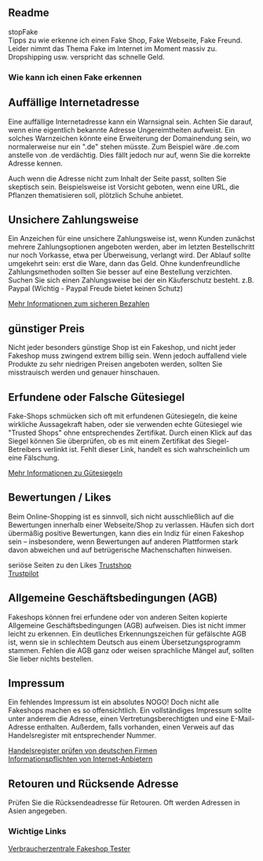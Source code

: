 ## Readme
stopFake  
Tipps zu wie erkenne ich einen Fake Shop, Fake Webseite, Fake Freund.  
Leider nimmt das Thema Fake im Internet im Moment massiv zu.  
Dropshipping usw. verspricht das schnelle Geld.   

### Wie kann ich einen Fake erkennen
## Auffällige Internetadresse
Eine auffällige Internetadresse kann ein Warnsignal sein. Achten Sie darauf, wenn eine eigentlich bekannte Adresse Ungereimtheiten aufweist. Ein solches Warnzeichen könnte eine Erweiterung der Domainendung sein, wo normalerweise nur ein ".de" stehen müsste. Zum Beispiel wäre .de.com anstelle von .de verdächtig. Dies fällt jedoch nur auf, wenn Sie die korrekte Adresse kennen.

Auch wenn die Adresse nicht zum Inhalt der Seite passt, sollten Sie skeptisch sein. Beispielsweise ist Vorsicht geboten, wenn eine URL, die Pflanzen thematisieren soll, plötzlich Schuhe anbietet.

## Unsichere Zahlungsweise
Ein Anzeichen für eine unsichere Zahlungsweise ist, wenn Kunden
zunächst mehrere Zahlungsoptionen angeboten werden, aber im letzten Bestellschritt nur noch Vorkasse, etwa per Überweisung, verlangt wird. Der Ablauf sollte umgekehrt sein: erst die Ware, dann das Geld. Ohne kundenfreundliche Zahlungsmethoden sollten Sie besser auf eine Bestellung verzichten.
Suchen Sie sich einen Zahlungsweise bei der ein Käuferschutz besteht. z.B. Paypal (Wichtig - Paypal Freude bietet keinen Schutz)

[Mehr Informationen zum sicheren Bezahlen](https://www.verbraucherzentrale.de/wissen/digitale-welt/onlinedienste/bezahlen-beim-onlineshopping-vor-und-nachteile-von-bezahldiensten-61294)

## günstiger Preis
Nicht jeder besonders günstige Shop ist ein Fakeshop, und nicht jeder Fakeshop muss zwingend extrem billig sein. Wenn jedoch auffallend viele Produkte zu sehr niedrigen Preisen angeboten werden, sollten Sie misstrauisch werden und genauer hinschauen. 

## Erfundene oder Falsche Gütesiegel
Fake-Shops schmücken sich oft mit erfundenen Gütesiegeln, die keine wirkliche Aussagekraft haben, oder sie verwenden echte Gütesiegel wie "Trusted Shops" ohne entsprechendes Zertifikat. Durch einen Klick auf das Siegel können Sie überprüfen, ob es mit einem Zertifikat des Siegel-Betreibers verlinkt ist. Fehlt dieser Link, handelt es sich wahrscheinlich um eine Fälschung.

[Mehr Informationen zu Gütesiegeln](https://www.verbraucherzentrale.de/wissen/digitale-welt/onlinehandel/trusted-shops-tuev-co-welche-guetesiegel-bei-onlineshops-sind-serioes-6740)

## Bewertungen / Likes
Beim Online-Shopping ist es sinnvoll, sich nicht ausschließlich auf die Bewertungen innerhalb einer Webseite/Shop zu verlassen. Häufen sich dort übermäßig positive Bewertungen, kann dies ein Indiz für einen Fakeshop sein – insbesondere, wenn Bewertungen auf anderen Plattformen stark davon abweichen und auf betrügerische Machenschaften hinweisen.

seriöse Seiten zu den Likes
[Trustshop](https://www.trustedshops.de/)  
[Trustpilot](https://de.trustpilot.com/review/www.trustedshops.de)

## Allgemeine Geschäftsbedingungen (AGB)
Fakeshops können frei erfundene oder von anderen Seiten kopierte Allgemeine Geschäftsbedingungen (AGB) aufweisen. Dies ist nicht immer leicht zu erkennen. Ein deutliches Erkennungszeichen für gefälschte AGB ist, wenn sie in schlechtem Deutsch aus einem Übersetzungsprogramm stammen. Fehlen die AGB ganz oder weisen sprachliche Mängel auf, sollten Sie lieber nichts bestellen.

## Impressum
Ein fehlendes Impressum ist ein absolutes NOGO! Doch nicht alle Fakeshops machen es so offensichtlich. Ein vollständiges Impressum sollte unter anderem die Adresse, einen Vertretungsberechtigten und eine E-Mail-Adresse enthalten. Außerdem, falls vorhanden, einen Verweis auf das Handelsregister mit entsprechender Nummer.

[Handelsregister prüfen von deutschen Firmen](https://www.handelsregister.de/rp_web/normalesuche.xhtml;jsessionid=FD194B202C46AE359EA37A7D9A557DCA.tc04n02)  
[Informationspflichten von Internet-Anbietern](https://www.verbraucherzentrale.de/wissen/digitale-welt/onlinehandel/von-agb-bis-zahlung-welche-informationen-muss-mir-ein-onlineshop-geben-8350)

## Retouren und Rücksende Adresse
Prüfen Sie die Rücksendeadresse für Retouren. Oft werden Adressen in Asien angegeben.
  
### Wichtige Links
[Verbraucherzentrale Fakeshop Tester](https://www.verbraucherzentrale.de/fakeshopfinder-71560)






